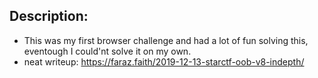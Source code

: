 ## Description:

- This was my first browser challenge and had a lot of fun solving this, eventough I could'nt solve it on my own.
- neat writeup: https://faraz.faith/2019-12-13-starctf-oob-v8-indepth/
